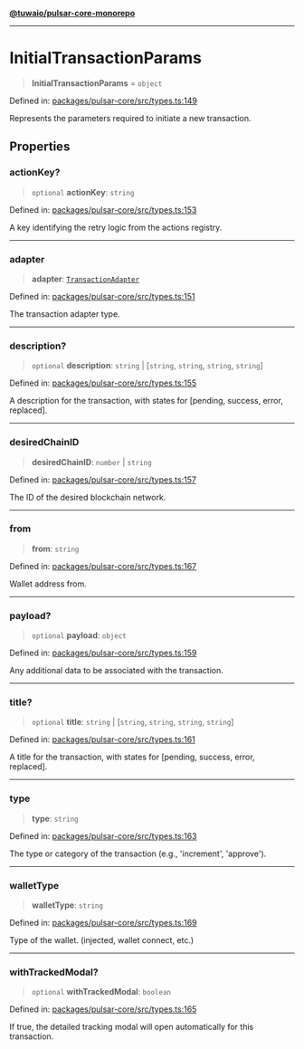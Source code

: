 [**@tuwaio/pulsar-core-monorepo**](../../../README.md)

***

# InitialTransactionParams

> **InitialTransactionParams** = `object`

Defined in: [packages/pulsar-core/src/types.ts:149](https://github.com/TuwaIO/pulsar-core/blob/7b6906782951fd4d04264219ee29d69cf04f952f/packages/pulsar-core/src/types.ts#L149)

Represents the parameters required to initiate a new transaction.

## Properties

### actionKey?

> `optional` **actionKey**: `string`

Defined in: [packages/pulsar-core/src/types.ts:153](https://github.com/TuwaIO/pulsar-core/blob/7b6906782951fd4d04264219ee29d69cf04f952f/packages/pulsar-core/src/types.ts#L153)

A key identifying the retry logic from the actions registry.

***

### adapter

> **adapter**: [`TransactionAdapter`](../enumerations/TransactionAdapter.md)

Defined in: [packages/pulsar-core/src/types.ts:151](https://github.com/TuwaIO/pulsar-core/blob/7b6906782951fd4d04264219ee29d69cf04f952f/packages/pulsar-core/src/types.ts#L151)

The transaction adapter type.

***

### description?

> `optional` **description**: `string` \| \[`string`, `string`, `string`, `string`\]

Defined in: [packages/pulsar-core/src/types.ts:155](https://github.com/TuwaIO/pulsar-core/blob/7b6906782951fd4d04264219ee29d69cf04f952f/packages/pulsar-core/src/types.ts#L155)

A description for the transaction, with states for [pending, success, error, replaced].

***

### desiredChainID

> **desiredChainID**: `number` \| `string`

Defined in: [packages/pulsar-core/src/types.ts:157](https://github.com/TuwaIO/pulsar-core/blob/7b6906782951fd4d04264219ee29d69cf04f952f/packages/pulsar-core/src/types.ts#L157)

The ID of the desired blockchain network.

***

### from

> **from**: `string`

Defined in: [packages/pulsar-core/src/types.ts:167](https://github.com/TuwaIO/pulsar-core/blob/7b6906782951fd4d04264219ee29d69cf04f952f/packages/pulsar-core/src/types.ts#L167)

Wallet address from.

***

### payload?

> `optional` **payload**: `object`

Defined in: [packages/pulsar-core/src/types.ts:159](https://github.com/TuwaIO/pulsar-core/blob/7b6906782951fd4d04264219ee29d69cf04f952f/packages/pulsar-core/src/types.ts#L159)

Any additional data to be associated with the transaction.

***

### title?

> `optional` **title**: `string` \| \[`string`, `string`, `string`, `string`\]

Defined in: [packages/pulsar-core/src/types.ts:161](https://github.com/TuwaIO/pulsar-core/blob/7b6906782951fd4d04264219ee29d69cf04f952f/packages/pulsar-core/src/types.ts#L161)

A title for the transaction, with states for [pending, success, error, replaced].

***

### type

> **type**: `string`

Defined in: [packages/pulsar-core/src/types.ts:163](https://github.com/TuwaIO/pulsar-core/blob/7b6906782951fd4d04264219ee29d69cf04f952f/packages/pulsar-core/src/types.ts#L163)

The type or category of the transaction (e.g., 'increment', 'approve').

***

### walletType

> **walletType**: `string`

Defined in: [packages/pulsar-core/src/types.ts:169](https://github.com/TuwaIO/pulsar-core/blob/7b6906782951fd4d04264219ee29d69cf04f952f/packages/pulsar-core/src/types.ts#L169)

Type of the wallet. (injected, wallet connect, etc.)

***

### withTrackedModal?

> `optional` **withTrackedModal**: `boolean`

Defined in: [packages/pulsar-core/src/types.ts:165](https://github.com/TuwaIO/pulsar-core/blob/7b6906782951fd4d04264219ee29d69cf04f952f/packages/pulsar-core/src/types.ts#L165)

If true, the detailed tracking modal will open automatically for this transaction.

